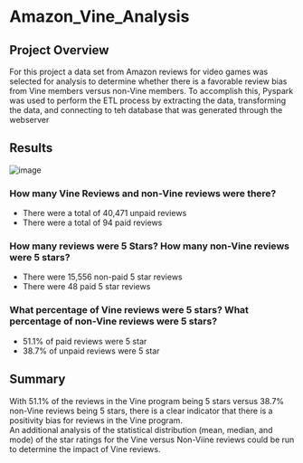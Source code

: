 # Amazon_Vine_Analysis

## Project Overview

For this project a data set from Amazon reviews for video games was selected for analysis to determine whether there is a favorable review bias from Vine members versus non-Vine members.  To accomplish this, Pyspark was used to perform the ETL process by extracting the data, transforming the data, and connecting to teh database that was generated through the webserver

## Results

![image](https://user-images.githubusercontent.com/78937719/123558028-cf01e080-d759-11eb-84f5-56d9ec220f25.png)

### How many Vine Reviews and non-Vine reviews were there?

- There were a total of 40,471 unpaid reviews
- There were a total of 94 paid reviews

### How many reviews were 5 Stars? How many non-Vine reviews were 5 stars?
- There were 15,556 non-paid 5 star reviews
- There were 48 paid 5 star reviews

### What percentage of Vine reviews were 5 stars?  What percentage of non-Vine reviews were 5 stars?
- 51.1% of paid reviews were  5 star
- 38.7% of unpaid reviews were 5 star

## Summary  
With 51.1% of the reviews in the Vine program being 5 stars versus 38.7% non-Vine reviews being 5 stars, there is a clear indicator that there is a positivity bias for reviews in the Vine program.  
An additional analysis of the statistical distribution (mean, median, and mode) of the star ratings for the Vine versus Non-Viine reviews could be run to determine the impact of Vine reviews.  
